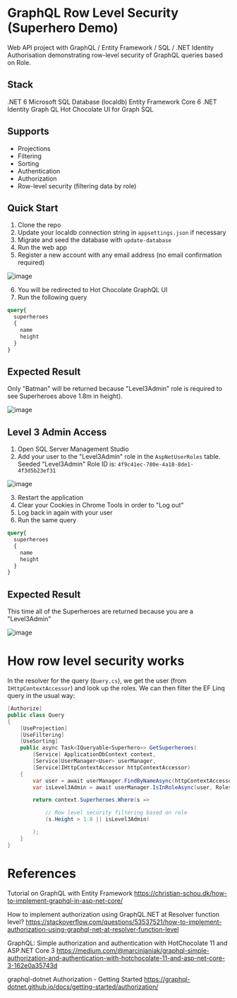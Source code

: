 # GraphQL Row Level Security (Superhero Demo)

Web API project with GraphQL / Entity Framework / SQL / .NET Identity Authorisation demonstrating row-level security of GraphQL queries based on Role.

## Stack

.NET 6
Microsoft SQL Database (localdb)
Entity Framework Core 6
.NET Identity
Graph QL
Hot Chocolate UI for Graph SQL

## Supports

- Projections
- Filtering
- Sorting
- Authentication
- Authorization
- Row-level security (filtering data by role)

## Quick Start

1. Clone the repo
2. Update your localdb connection string in `appsettings.json` if necessary
3. Migrate and seed the database with `update-database`
4. Run the web app
5. Register a new account with any email address (no email confirmation required)

![image](https://user-images.githubusercontent.com/80036622/174424113-7a8ff064-ca6c-44f4-a774-88776d83626f.png)

6. You will be redirected to Hot Chocolate GraphQL UI
7. Run the following query

```graphql
query{
  superheroes
  {
    name
    height
  }
}
```

## Expected Result

Only "Batman" will be returned because "Level3Admin" role is required to see Superheroes above 1.8m in height).

![image](https://user-images.githubusercontent.com/80036622/174423948-b8323cae-5c52-4502-b1aa-a47dd4bbde42.png)

## Level 3 Admin Access

1. Open SQL Server Management Studio
2. Add your user to the "Level3Admin" role in the `AspNetUserRoles` table. Seeded "Level3Admin" Role ID is: `4f9c41ec-780e-4a18-8de1-4f3d5b23ef31`

![image](https://user-images.githubusercontent.com/80036622/174424140-9193fcf8-282e-4f97-94ca-14eb7cc7e8c5.png)

3. Restart the application
4. Clear your Cookies in Chrome Tools in order to "Log out"
5. Log back in again with your user
6. Run the same query

```graphql
query{
  superheroes
  {
    name
    height
  }
}
```

## Expected Result

This time all of the Superheroes are returned because you are a "Level3Admin"

![image](https://user-images.githubusercontent.com/80036622/174423914-ed2cfe64-c14d-4754-a65a-3f9f60fb21f7.png)


# How row level security works

In the resolver for the query (`Query.cs`), we get the user (from `IHttpContextAccessor`) and look up the roles.
We can then filter the EF Linq query in the usual way:

```csharp
[Authorize]
public class Query
{
    [UseProjection]
    [UseFiltering]
    [UseSorting]
    public async Task<IQueryable<Superhero>> GetSuperheroes(
        [Service] ApplicationDbContext context, 
        [Service]UserManager<User> userManager, 
        [Service]IHttpContextAccessor httpContextAccessor)
    {
        var user = await userManager.FindByNameAsync(httpContextAccessor.HttpContext.User.Identity.Name);
        var isLevel3Admin = await userManager.IsInRoleAsync(user, Roles.Level3Admin);

        return context.Superheroes.Where(s =>

            // Row level security filtering based on role
            (s.Height > 1.8 || isLevel3Admin)

        );
    }
}
```

# References

Tutorial on GraphQL with Entity Framework
https://christian-schou.dk/how-to-implement-graphql-in-asp-net-core/

How to implement authorization using GraphQL.NET at Resolver function level?
https://stackoverflow.com/questions/53537521/how-to-implement-authorization-using-graphql-net-at-resolver-function-level

GraphQL: Simple authorization and authentication with HotChocolate 11 and ASP.NET Core 3
https://medium.com/@marcinjaniak/graphql-simple-authorization-and-authentication-with-hotchocolate-11-and-asp-net-core-3-162e0a35743d

graphql-dotnet Authorization - Getting Started
https://graphql-dotnet.github.io/docs/getting-started/authorization/

